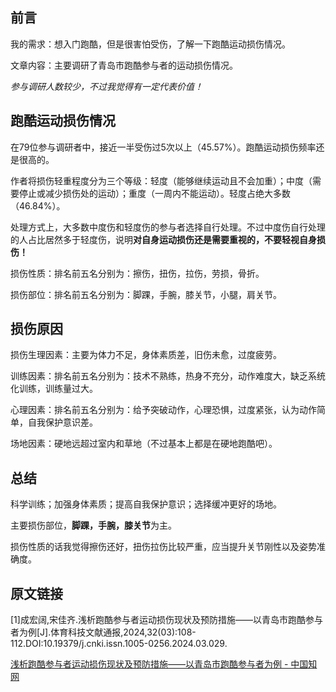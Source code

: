 ## 前言

我的需求：想入门跑酷，但是很害怕受伤，了解一下跑酷运动损伤情况。

文章内容：主要调研了青岛市跑酷参与者的运动损伤情况。

*参与调研人数较少，不过我觉得有一定代表价值！*

## 跑酷运动损伤情况

在79位参与调研者中，接近一半受伤过5次以上（45.57%）。跑酷运动损伤频率还是很高的。

作者将损伤轻重程度分为三个等级：轻度（能够继续运动且不会加重）；中度（需要停止或减少损伤处的运动）；重度（一周内不能运动）。轻度占绝大多数（46.84%）。

处理方式上，大多数中度伤和轻度伤的参与者选择自行处理。不过中度伤自行处理的人占比居然多于轻度伤，说明**对自身运动损伤还是需要重视的，不要轻视自身损伤！**

损伤性质：排名前五名分别为：擦伤，扭伤，拉伤，劳损，骨折。

损伤部位：排名前五名分别为：脚踝，手腕，膝关节，小腿，肩关节。

## 损伤原因

损伤生理因素：主要为体力不足，身体素质差，旧伤未愈，过度疲劳。

训练因素：排名前五名分别为：技术不熟练，热身不充分，动作难度大，缺乏系统化训练，训练量过大。

心理因素：排名前五名分别为：给予突破动作，心理恐惧，过度紧张，认为动作简单，自我保护意识差。

场地因素：硬地远超过室内和草地（不过基本上都是在硬地跑酷吧）。

## 总结

科学训练；加强身体素质；提高自我保护意识；选择缓冲更好的场地。

主要损伤部位，**脚踝，手腕，膝关节**为主。

损伤性质的话我觉得擦伤还好，扭伤拉伤比较严重，应当提升关节刚性以及姿势准确度。

## 原文链接

[1]成宏阔,宋佳齐.浅析跑酷参与者运动损伤现状及预防措施——以青岛市跑酷参与者为例[J].体育科技文献通报,2024,32(03):108-112.DOI:10.19379/j.cnki.issn.1005-0256.2024.03.029.

[浅析跑酷参与者运动损伤现状及预防措施——以青岛市跑酷参与者为例 - 中国知网](https://kns.cnki.net/kcms2/article/abstract?v=kHMw6kznbppl6L_r2YxY0AyX0MS1AM9hroUm0w5ITkfQL8P5LPUwY3Jd4uOt_a19J-R-d_-NndCd5Bo9aEPOgGp68C55M7_O_vSBxzhfbPiLIr8COfFLQVY4ErGJG9LKXDepWVlUVWZ9e8RsXK4UT6JHfkPjBqW8JTznhgTyh20=&uniplatform=NZKPT)